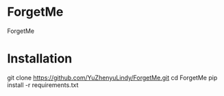 # ForgetMe
ForgetMe

# Installation

git clone https://github.com/YuZhenyuLindy/ForgetMe.git
cd ForgetMe
pip install -r requirements.txt
